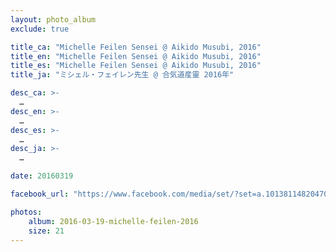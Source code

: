 ```yaml
---
layout: photo_album
exclude: true

title_ca: "Michelle Feilen Sensei @ Aikido Musubi, 2016"
title_en: "Michelle Feilen Sensei @ Aikido Musubi, 2016"
title_es: "Michelle Feilen Sensei @ Aikido Musubi, 2016"
title_ja: "ミシェル・フェイレン先生 @ 合気道産靈 2016年"

desc_ca: >-
  …
desc_en: >-
  …
desc_es: >-
  …
desc_ja: >-
  …

date: 20160319

facebook_url: "https://www.facebook.com/media/set/?set=a.1013811482047055"

photos:
    album: 2016-03-19-michelle-feilen-2016
    size: 21
---
```

